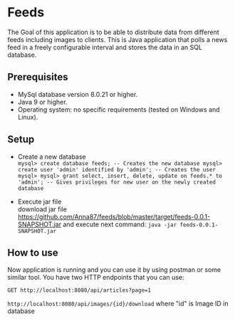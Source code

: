 # Feeds

The Goal of this application is to be able to distribute data from different feeds including images to clients.
This is Java application that polls a news feed in a freely configurable interval and stores the data in an SQL database.


## Prerequisites

* MySql database version 8.0.21 or higher.
* Java 9 or higher.
* Operating system: no specific requirements (tested on Windows and Linux).

## Setup

* Create a new database<br/>
    ``mysql> create database feeds; -- Creates the new database
      mysql> create user 'admin' identified by 'admin'; -- Creates the user
      mysql> mysql> grant select, insert, delete, update on feeds.* to 'admin'; -- Gives privileges for new user on the newly created database``
    
* Execute jar file<br/>
download jar file https://github.com/Anna87/feeds/blob/master/target/feeds-0.0.1-SNAPSHOT.jar and execute next command:
    ``java -jar feeds-0.0.1-SNAPSHOT.jar``
    
## How to use

Now application is running and you can use it by using postman or some similar tool. You have two HTTP endpoints that you can use:

``GET http://localhost:8080/api/articles?page=1``

``http://localhost:8080/api/images/{id}/download`` where "id" is Image ID in database